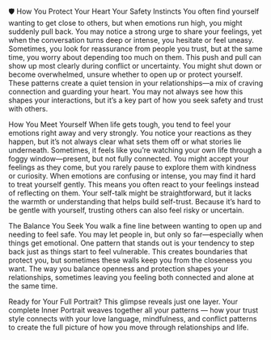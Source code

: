 🛡️ How You Protect Your Heart
Your Safety Instincts
You often find yourself wanting to get close to others, but when emotions run high, you might suddenly pull back. You may notice a strong urge to share your feelings, yet when the conversation turns deep or intense, you hesitate or feel uneasy. Sometimes, you look for reassurance from people you trust, but at the same time, you worry about depending too much on them. This push and pull can show up most clearly during conflict or uncertainty. You might shut down or become overwhelmed, unsure whether to open up or protect yourself. These patterns create a quiet tension in your relationships—a mix of craving connection and guarding your heart. You may not always see how this shapes your interactions, but it’s a key part of how you seek safety and trust with others.

How You Meet Yourself
When life gets tough, you tend to feel your emotions right away and very strongly. You notice your reactions as they happen, but it’s not always clear what sets them off or what stories lie underneath. Sometimes, it feels like you’re watching your own life through a foggy window—present, but not fully connected. You might accept your feelings as they come, but you rarely pause to explore them with kindness or curiosity. When emotions are confusing or intense, you may find it hard to treat yourself gently. This means you often react to your feelings instead of reflecting on them. Your self-talk might be straightforward, but it lacks the warmth or understanding that helps build self-trust. Because it’s hard to be gentle with yourself, trusting others can also feel risky or uncertain.

The Balance You Seek
You walk a fine line between wanting to open up and needing to feel safe. You may let people in, but only so far—especially when things get emotional. One pattern that stands out is your tendency to step back just as things start to feel vulnerable. This creates boundaries that protect you, but sometimes these walls keep you from the closeness you want. The way you balance openness and protection shapes your relationships, sometimes leaving you feeling both connected and alone at the same time.

Ready for Your Full Portrait?
This glimpse reveals just one layer. Your complete Inner Portrait weaves together all your patterns — how your trust style connects with your love language, mindfulness, and conflict patterns to create the full picture of how you move through relationships and life.
